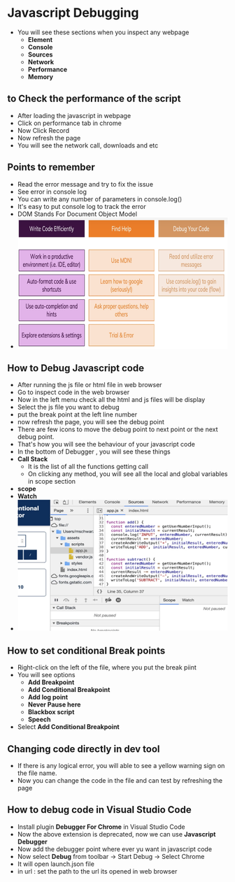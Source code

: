 # Javascript Debugging
- You will see these sections when you inspect any webpage
    - **Element**
    - **Console**
    - **Sources**
    - **Network**
    - **Performance**
    - **Memory**
## to Check the performance of the script
- After loading the javascript in webpage
- Click on performance tab in chrome
- Now Click Record
- Now refresh the page
- You will see the network call, downloads and etc

## Points to remember
- Read the error message and try to fix the issue
- See error in console log
- You can write any number of parameters in console.log()
- It's easy to put console log to track the error
- DOM Stands For Document Object Model
- <img src="https://github.com/spdobest/JavaScriptUdemy/blob/master/ReadMe/images/debug1.png" width="700" height="300" /> 
  
## How to Debug Javascript code
- After running the js file or html file in web browser
- Go to inspect code in the web browser
- Now in the left menu check all the html and js files will be display
- Select the js file you want to debug
- put the break point at the left line number
- now refresh the page, you will see the debug point
- There are few icons to move the debug point to next point or the next debug point.
- That's how you will see the behaviour of your javascript code
- In the bottom of Debugger , you will see these things
- **Call Stack**
    - It is the list of all the functions getting call
    - On clicking any method, you will see all the local and global variables in scope section 
- **scope**
- **Watch**
- <img src="https://github.com/spdobest/JavaScriptUdemy/blob/master/ReadMe/images/debuggerScreen.png" width="700" height="300" />
## How to set conditional Break points
- Right-click on the left of the file, where you put the break piint
- You will see options
    - **Add Breakpoint**
    - **Add Conditional Breakpoint**
    - **Add log point**
    - **Never Pause here**
    - **Blackbox script**
    - **Speech**
- Select **Add Conditional Breakpoint**

## Changing code directly in dev tool
- If there is any logical error, you will able to see a yellow warning sign on the file name.
- Now you can change the code in the file and can test by refreshing the page

## How to debug code in Visual Studio Code
- Install plugin **Debugger For Chrome** in Visual Studio Code
- Now the above extension is deprecated, now we can use **Javascript Debugger**
- Now add the debugger point where ever yu want in javascript code
- Now select **Debug** from toolbar
    -> Start Debug
    -> Select Chrome
- It will open launch.json file
- in url : set the path to the url its opened in web browser




